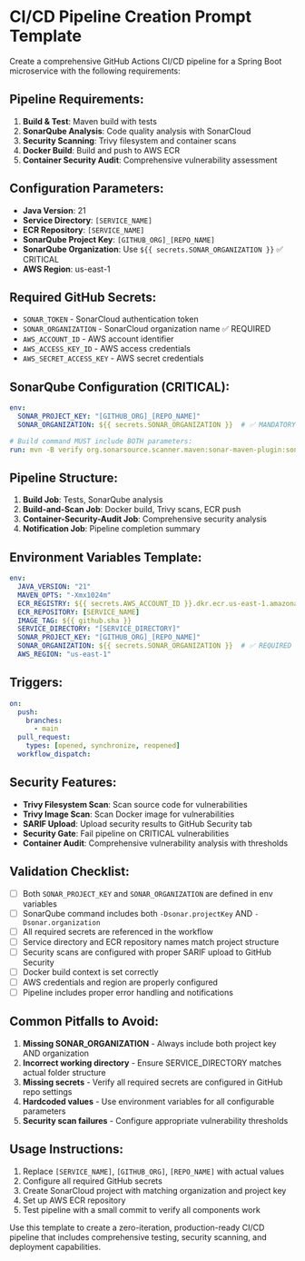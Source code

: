 # CI/CD Pipeline Creation Prompt Template

Create a comprehensive GitHub Actions CI/CD pipeline for a Spring Boot microservice with the following requirements:

## Pipeline Requirements:
1. **Build & Test**: Maven build with tests
2. **SonarQube Analysis**: Code quality analysis with SonarCloud
3. **Security Scanning**: Trivy filesystem and container scans
4. **Docker Build**: Build and push to AWS ECR
5. **Container Security Audit**: Comprehensive vulnerability assessment

## Configuration Parameters:
- **Java Version**: 21
- **Service Directory**: `[SERVICE_NAME]`
- **ECR Repository**: `[SERVICE_NAME]`
- **SonarQube Project Key**: `[GITHUB_ORG]_[REPO_NAME]`
- **SonarQube Organization**: Use `${{ secrets.SONAR_ORGANIZATION }}`  ✅ CRITICAL
- **AWS Region**: us-east-1

## Required GitHub Secrets:
- `SONAR_TOKEN` - SonarCloud authentication token
- `SONAR_ORGANIZATION` - SonarCloud organization name ✅ REQUIRED
- `AWS_ACCOUNT_ID` - AWS account identifier
- `AWS_ACCESS_KEY_ID` - AWS access credentials
- `AWS_SECRET_ACCESS_KEY` - AWS secret credentials

## SonarQube Configuration (CRITICAL):
```yaml
env:
  SONAR_PROJECT_KEY: "[GITHUB_ORG]_[REPO_NAME]"
  SONAR_ORGANIZATION: ${{ secrets.SONAR_ORGANIZATION }}  # ✅ MANDATORY

# Build command MUST include BOTH parameters:
run: mvn -B verify org.sonarsource.scanner.maven:sonar-maven-plugin:sonar -Dsonar.projectKey=${{ env.SONAR_PROJECT_KEY }} -Dsonar.organization=${{ env.SONAR_ORGANIZATION }}
```

## Pipeline Structure:
1. **Build Job**: Tests, SonarQube analysis
2. **Build-and-Scan Job**: Docker build, Trivy scans, ECR push
3. **Container-Security-Audit Job**: Comprehensive security analysis
4. **Notification Job**: Pipeline completion summary

## Environment Variables Template:
```yaml
env:
  JAVA_VERSION: "21"
  MAVEN_OPTS: "-Xmx1024m"
  ECR_REGISTRY: ${{ secrets.AWS_ACCOUNT_ID }}.dkr.ecr.us-east-1.amazonaws.com
  ECR_REPOSITORY: [SERVICE_NAME]
  IMAGE_TAG: ${{ github.sha }}
  SERVICE_DIRECTORY: "[SERVICE_DIRECTORY]"
  SONAR_PROJECT_KEY: "[GITHUB_ORG]_[REPO_NAME]"
  SONAR_ORGANIZATION: ${{ secrets.SONAR_ORGANIZATION }}  # ✅ REQUIRED FOR SONARCLOUD
  AWS_REGION: "us-east-1"
```

## Triggers:
```yaml
on:
  push:
    branches:
      - main
  pull_request:
    types: [opened, synchronize, reopened]
  workflow_dispatch:
```

## Security Features:
- **Trivy Filesystem Scan**: Scan source code for vulnerabilities
- **Trivy Image Scan**: Scan Docker image for vulnerabilities
- **SARIF Upload**: Upload security results to GitHub Security tab
- **Security Gate**: Fail pipeline on CRITICAL vulnerabilities
- **Container Audit**: Comprehensive vulnerability analysis with thresholds

## Validation Checklist:
- [ ] Both `SONAR_PROJECT_KEY` and `SONAR_ORGANIZATION` are defined in env variables
- [ ] SonarQube command includes both `-Dsonar.projectKey` AND `-Dsonar.organization`
- [ ] All required secrets are referenced in the workflow
- [ ] Service directory and ECR repository names match project structure
- [ ] Security scans are configured with proper SARIF upload to GitHub Security
- [ ] Docker build context is set correctly
- [ ] AWS credentials and region are properly configured
- [ ] Pipeline includes proper error handling and notifications

## Common Pitfalls to Avoid:
1. **Missing SONAR_ORGANIZATION** - Always include both project key AND organization
2. **Incorrect working directory** - Ensure SERVICE_DIRECTORY matches actual folder structure  
3. **Missing secrets** - Verify all required secrets are configured in GitHub repo settings
4. **Hardcoded values** - Use environment variables for all configurable parameters
5. **Security scan failures** - Configure appropriate vulnerability thresholds

## Usage Instructions:
1. Replace `[SERVICE_NAME]`, `[GITHUB_ORG]`, `[REPO_NAME]` with actual values
2. Configure all required GitHub secrets
3. Create SonarCloud project with matching organization and project key
4. Set up AWS ECR repository
5. Test pipeline with a small commit to verify all components work

Use this template to create a zero-iteration, production-ready CI/CD pipeline that includes comprehensive testing, security scanning, and deployment capabilities.